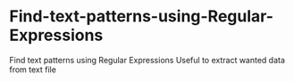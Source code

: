 # Find-text-patterns-using-Regular-Expressions
Find text patterns using Regular Expressions
Useful to extract wanted data from text file
